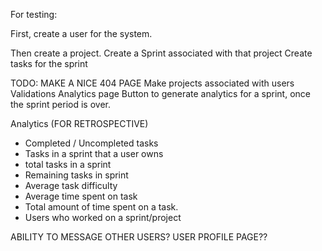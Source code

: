 For testing:

First, create a user for the system.

Then create a project.
Create a Sprint associated with that project
Create tasks for the sprint

TODO:
MAKE A NICE 404 PAGE
Make projects associated with users
Validations
Analytics page
Button to generate analytics for a sprint, once the sprint period is over.

Analytics (FOR RETROSPECTIVE)
* Completed / Uncompleted tasks
* Tasks in a sprint that a user owns
* total tasks in a sprint
* Remaining tasks in sprint
* Average task difficulty
* Average time spent on task
* Total amount of time spent on a task.
* Users who worked on a sprint/project


ABILITY TO MESSAGE OTHER USERS?
USER PROFILE PAGE??

